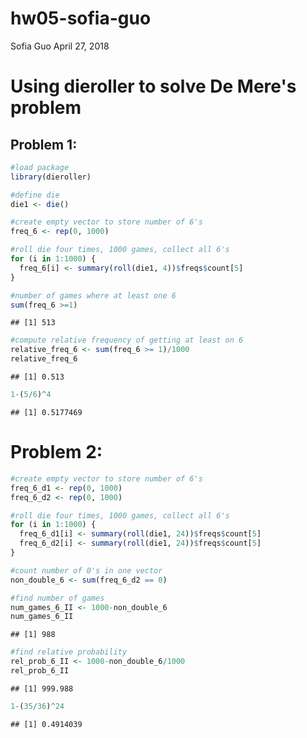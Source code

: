 hw05-sofia-guo
================
Sofia Guo
April 27, 2018

Using dieroller to solve De Mere's problem
==========================================

Problem 1:
----------

``` r
#load package
library(dieroller)

#define die
die1 <- die()

#create empty vector to store number of 6's
freq_6 <- rep(0, 1000)

#roll die four times, 1000 games, collect all 6's
for (i in 1:1000) {
  freq_6[i] <- summary(roll(die1, 4))$freqs$count[5]
}

#number of games where at least one 6
sum(freq_6 >=1)
```

    ## [1] 513

``` r
#compute relative frequency of getting at least on 6
relative_freq_6 <- sum(freq_6 >= 1)/1000
relative_freq_6
```

    ## [1] 0.513

``` r
1-(5/6)^4
```

    ## [1] 0.5177469

Problem 2:
==========

``` r
#create empty vector to store number of 6's
freq_6_d1 <- rep(0, 1000)
freq_6_d2 <- rep(0, 1000)

#roll die four times, 1000 games, collect all 6's
for (i in 1:1000) {
  freq_6_d1[i] <- summary(roll(die1, 24))$freqs$count[5]
  freq_6_d2[i] <- summary(roll(die1, 24))$freqs$count[5]
}

#count number of 0's in one vector
non_double_6 <- sum(freq_6_d2 == 0)

#find number of games
num_games_6_II <- 1000-non_double_6
num_games_6_II
```

    ## [1] 988

``` r
#find relative probability
rel_prob_6_II <- 1000-non_double_6/1000
rel_prob_6_II
```

    ## [1] 999.988

``` r
1-(35/36)^24
```

    ## [1] 0.4914039
